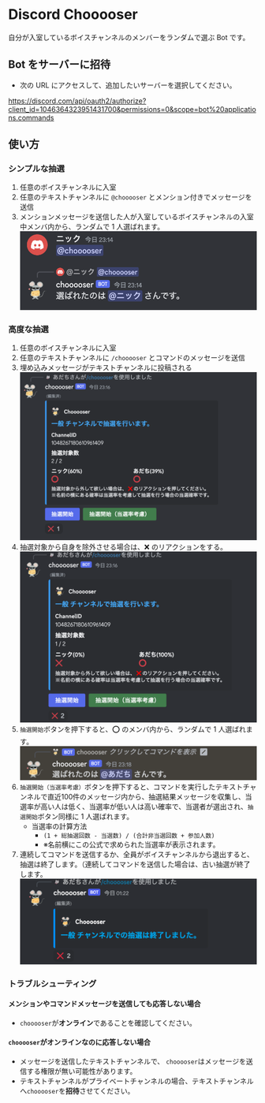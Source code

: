 # Discord Chooooser

自分が入室しているボイスチャンネルのメンバーをランダムで選ぶ Bot です。

## Bot をサーバーに招待

- 次の URL にアクセスして、追加したいサーバーを選択してください。

https://discord.com/api/oauth2/authorize?client_id=1046364323951431700&permissions=0&scope=bot%20applications.commands

## 使い方

### シンプルな抽選

1. 任意のボイスチャンネルに入室
2. 任意のテキストチャンネルに `@chooooser` とメンション付きでメッセージを送信
3. メンションメッセージを送信した人が入室しているボイスチャンネルの入室中メンバ内から、ランダムで 1 人選ばれます。
  ![simple.png](examples/simple.png)

### 高度な抽選

1. 任意のボイスチャンネルに入室
2. 任意のテキストチャンネルに `/chooooser` とコマンドのメッセージを送信
3. 埋め込みメッセージがテキストチャンネルに投稿される
   ![embed.png](examples/embed.png)
4. 抽選対象から自身を除外させる場合は、❌ のリアクションをする。
   ![reaction.png](examples/reaction.png)
5. `抽選開始`ボタンを押下すると、⭕️ のメンバ内から、ランダムで 1 人選ばれます。
   ![choosed.png](examples/choosed.png)
6. `抽選開始（当選率考慮）`ボタンを押下すると、コマンドを実行したテキストチャンネルで直近100件のメッセージ内から、抽選結果メッセージを収集し、当選率が高い人は低く、当選率が低い人は高い確率で、当選者が選出され、`抽選開始`ボタン同様に 1 人選ばれます。
    - 当選率の計算方法
      - `(1 + 総抽選回数 - 当選数) / (合計非当選回数 + 参加人数)`
      - ※名前横にこの公式で求められた当選率が表示されます。
7. 連続してコマンドを送信するか、全員がボイスチャンネルから退出すると、抽選は終了します。（連続してコマンドを送信した場合は、古い抽選が終了します。
   ![finished.png](examples/finished.png)

### トラブルシューティング

#### メンションやコマンドメッセージを送信しても応答しない場合

- `chooooser`が**オンライン**であることを確認してください。

#### `chooooser`がオンラインなのに応答しない場合

- メッセージを送信したテキストチャンネルで、 `chooooser`はメッセージを送信する権限が無い可能性があります。
- テキストチャンネルがプライベートチャンネルの場合、テキストチャンネルへ`chooooser`を**招待**させてください。
